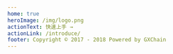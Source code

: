 ```yaml
---
home: true
heroImage: /img/logo.png
actionText: 快速上手 →
actionLink: /introduce/
footer: Copyright © 2017 - 2018 Powered by GXChain
---
```

